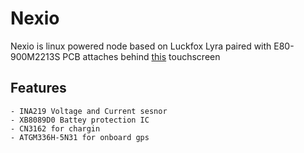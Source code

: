 # Nexio

Nexio is linux powered node based on Luckfox Lyra paired with E80-900M2213S
PCB attaches behind [this](https://vi.aliexpress.com/item/1005006975542555.html) touchscreen

## Features

    - INA219 Voltage and Current sesnor
    - XB8089D0 Battey protection IC
    - CN3162 for chargin
    - ATGM336H-5N31 for onboard gps
